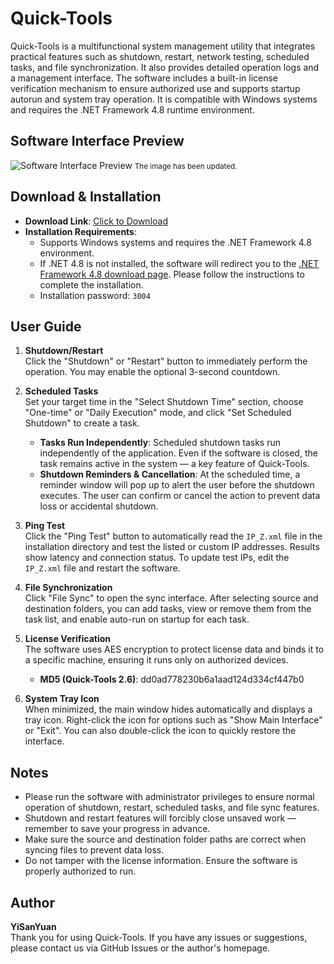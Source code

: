 # Quick-Tools

Quick-Tools is a multifunctional system management utility that integrates practical features such as shutdown, restart, network testing, scheduled tasks, and file synchronization. It also provides detailed operation logs and a management interface. The software includes a built-in license verification mechanism to ensure authorized use and supports startup autorun and system tray operation. It is compatible with Windows systems and requires the .NET Framework 4.8 runtime environment.

## Software Interface Preview
![Software Interface Preview](https://zero001.icu/webdav/document/2025-01-05.png?v={{TIMESTAMP}})
<small>The image has been updated.</small>

## Download & Installation
- **Download Link**: [Click to Download](https://github.com/boy86001/Quick-Tools/releases)
- **Installation Requirements**:
  - Supports Windows systems and requires the .NET Framework 4.8 environment.
  - If .NET 4.8 is not installed, the software will redirect you to the [.NET Framework 4.8 download page](https://dotnet.microsoft.com/download/dotnet-framework/net48). Please follow the instructions to complete the installation.
  - Installation password: `3004`

## User Guide
1. **Shutdown/Restart**  
   Click the "Shutdown" or "Restart" button to immediately perform the operation. You may enable the optional 3-second countdown.

2. **Scheduled Tasks**  
   Set your target time in the "Select Shutdown Time" section, choose "One-time" or "Daily Execution" mode, and click "Set Scheduled Shutdown" to create a task.  
   - **Tasks Run Independently**: Scheduled shutdown tasks run independently of the application. Even if the software is closed, the task remains active in the system — a key feature of Quick-Tools.  
   - **Shutdown Reminders & Cancellation**: At the scheduled time, a reminder window will pop up to alert the user before the shutdown executes. The user can confirm or cancel the action to prevent data loss or accidental shutdown.

3. **Ping Test**  
   Click the "Ping Test" button to automatically read the `IP_Z.xml` file in the installation directory and test the listed or custom IP addresses. Results show latency and connection status. To update test IPs, edit the `IP_Z.xml` file and restart the software.

4. **File Synchronization**  
   Click "File Sync" to open the sync interface. After selecting source and destination folders, you can add tasks, view or remove them from the task list, and enable auto-run on startup for each task.

5. **License Verification**  
   The software uses AES encryption to protect license data and binds it to a specific machine, ensuring it runs only on authorized devices.  
   - **MD5 (Quick-Tools 2.6)**: dd0ad778230b6a1aad124d334cf447b0

6. **System Tray Icon**  
   When minimized, the main window hides automatically and displays a tray icon. Right-click the icon for options such as "Show Main Interface" or "Exit". You can also double-click the icon to quickly restore the interface.

## Notes
- Please run the software with administrator privileges to ensure normal operation of shutdown, restart, scheduled tasks, and file sync features.
- Shutdown and restart features will forcibly close unsaved work — remember to save your progress in advance.
- Make sure the source and destination folder paths are correct when syncing files to prevent data loss.
- Do not tamper with the license information. Ensure the software is properly authorized to run.

## Author
**YiSanYuan**  
Thank you for using Quick-Tools. If you have any issues or suggestions, please contact us via GitHub Issues or the author's homepage.
